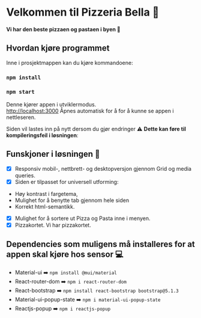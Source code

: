 # Velkommen til Pizzeria Bella 🍕 

#### Vi har den beste pizzaen og pastaen i byen 🍝

## Hvordan kjøre programmet

Inne i prosjektmappen kan du kjøre kommandoene: 

### `npm install`

### `npm start`

Denne kjører appen i utviklermodus.\
[http://localhost:3000](http://localhost:3000)  Åpnes automatisk for å for å kunne se appen i nettleseren. 

Siden vil lastes inn på nytt dersom du gjør endringer :warning: **Dette kan føre til kompileringsfeil i løsningen**:

## Funskjoner i løsningen 🤖
* [X] Responsiv mobil-, nettbrett- og desktopversjon gjennom Grid og media queries.
* [X] Siden er tilpasset for universell utforming: 
* Høy kontrast i fargetema, 
* Mulighet for å benytte tab gjennom hele siden 
* Korrekt html-semantikk. 
* [X] Mulighet for å sortere ut Pizza og Pasta inne i menyen. 
* [X] Pizzakortet. Vi har pizzakortet. 

## Dependencies som muligens må installeres for at appen skal kjøre hos sensor 💻
* Material-ui ➡️ `npm install @mui/material`
* React-router-dom ➡️ `npm i react-router-dom`
* React-bootstrap ➡️ `npm install react-bootstrap bootstrap@5.1.3`
* Material-ui-popup-state ➡️ `npm i material-ui-popup-state`
* Reactjs-popup ➡️ `npm i reactjs-popup`

